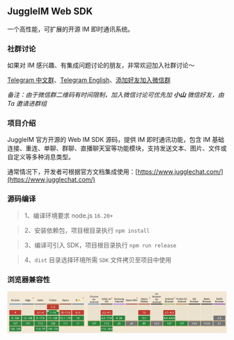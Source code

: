 
## JuggleIM Web SDK

一个高性能，可扩展的开源 IM 即时通讯系统。

### 社群讨论

如果对 IM 感兴趣、有集成问题讨论的朋友，非常欢迎加入社群讨论～

[Telegram 中文群](https://t.me/juggleim_zh)、[Telegram English](https://t.me/juggleim_en)、[添加好友加入微信群](https://downloads.juggleim.com/xiaoshan.jpg)

_备注：由于微信群二维码有时间限制，加入微信讨论可优先加 **小山** 微信好友，由 Ta 邀请进群组_

### 项目介绍

JuggleIM 官方开源的 Web IM SDK 源码，提供 IM 即时通讯功能，包含 IM 基础连接、重连、单聊、群聊、直播聊天室等功能模块，支持发送文本、图片、文件或自定义等多种消息类型。

通常情况下，开发者可根据官方文档集成使用：[https://www.jugglechat.com/](https://www.jugglechat.com/)

### 源码编译

> 1、编译环境要求 node.js `16.20+`

> 2、安装依赖包，项目根目录执行 `npm install`

> 3、编译可引入 SDK，项目根目录执行 `npm run release`

> 4、`dist` 目录选择环境所需 `SDK` 文件拷贝至项目中使用

### 浏览器兼容性

![兼容性](res/cpb.png)
